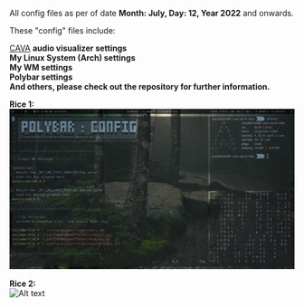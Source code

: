 All config files as per of date **Month: July, Day: 12, Year 2022** and onwards.

These "config" files include:

[CAVA](https://aur.archlinux.org/packages/cava) **audio visualizer settings**\
**My Linux System (Arch) settings**\
**My WM settings**\
**Polybar settings**\
**And others, please check out the repository for further information.**

**Rice 1:**\
![Alt text](https://github.com/RazoBlast/ConfigFiles/blob/main/Rice-GitHub-1.png "a title")

**Rice 2:**\
![Alt text](https://user-images.githubusercontent.com/100123401/178525884-1bce8da8-dee6-4738-9926-a1413d30d71d.png "a title")
